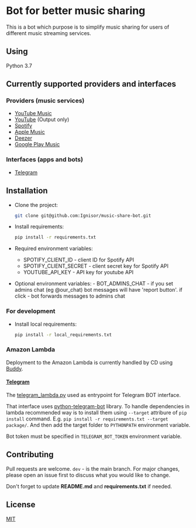 # Bot for better music sharing
This is a bot which purpose is to simplify music sharing for users of different music streaming services.

## Using
Python 3.7

## Currently supported providers and interfaces
### Providers (music services)
-   [YouTube Music](https://music.youtube.com/)
-   [YouTube](https://www.youtube.com/) (Output only)
-   [Spotify](https://www.spotify.com/)
-   [Apple Music](https://www.apple.com/ru/apple-music/)
-   [Deezer](https://www.deezer.com)
-   [Google Play Music](https://play.google.com/music)

### Interfaces (apps and bots)
-   [Telegram](https://telegram.org/)

## Installation
-   Clone the project:
    ```bash
    git clone git@github.com:Ignisor/music-share-bot.git
    ```

-   Install requirements:
    ```bash
    pip install -r requirements.txt
    ```

-   Required environment variables:
	-   SPOTIFY_CLIENT_ID - client ID for Spotify API
	-   SPOTIFY_CLIENT_SECRET - client secret key for Spotify API
	-   YOUTUBE_API_KEY - API key for youtube API

-   Optional environment variables:
    	-   BOT_ADMINS_CHAT - if you set admins chat (eg @our_chat) bot messages will have 'report button'. if click - bot forwards messages to admins chat

### For development
-   Install local requirements:
    ```bash
    pip install -r local_requirements.txt
    ```

### Amazon Lambda
Deployment to the Amazon Lambda is currently handled by CD using [Buddy](https://app.buddy.works/).

#### [Telegram](https://telegram.org/)
The [telegram_lambda.py](telegram_lambda.py) used as entrypoint for Telegram BOT interface. 

That interface uses [python-telegram-bot](https://github.com/python-telegram-bot/python-telegram-bot) library. To handle dependencies in lambda recommended way is to install them using `--target` attribure of `pip install` command. E.g. `pip install -r requirements.txt --target package/`. And then add the target folder to `PYTHONPATH` environment variable.

Bot token must be specified in `TELEGRAM_BOT_TOKEN` environment variable.

## Contributing
Pull requests are welcome. `dev` - is the main branch. For major changes, please open an issue first to discuss what you would like to change.

Don't forget to update **README.md** and **requirements.txt** if needed.

## License
[MIT](https://choosealicense.com/licenses/mit/)
